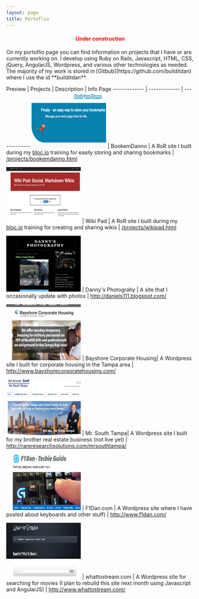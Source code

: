 ```yaml
---
layout: page
title: Portoflio
---
```

<h4 style="color:red;"><center>Under construction</center></h4>
On my portoflio page you can find information on projects that I have or are currently working on. I develop using Ruby on Rails, Javascript, HTML, CSS, jQuery, AngularJS, Wordpress, and various other technologies as needed. The majority of my work is stored in [Gitbub](https://github.com/builditdan) where I use the id **builditdan**.

Preview | Projects | Description | Info Page
------------- | ------------- | -------------
[<img src="img/bookemdanno.png" height="150" width="200">](https://bookemdanno.herokuapp.com/) | BookemDanno | A RoR site I built during my [bloc.io](http://bloc.io) training for easily storing and sharing bookmarks | <a href="/projects/bookemdanno.html">/projects/bookemdanno.html</a>

[<img src="img/wikipad.png" height="150" width="200">](https://wikipad1.herokuapp.com/) | Wiki Pad | A RoR site I built during my [bloc.io](http://bloc.io) training for creating and sharing wikis | <a href="/projects/wikipad.html">/projects/wikipad.html</a>


[<img src="img/daniels111_blogspot.png" height="150" width="200">](http://daniels111.blogspot.com/) | Danny's Photograhy | A site that I occasionally update with photos | <a href="http://daniels111.blogspot.com/">http://daniels111.blogspot.com/</a>


[<img src="img/bayshorecorporatehousing.png" height="150" width="200">](http://www.bayshorecorporatehousing.com/) | Bayshore Corporate Housing| A Wordpress site I built for corporate housing in the Tampa area | <a href="http://www.bayshorecorporatehousing.com/">http://www.bayshorecorporatehousing.com/</a>


[<img src="img/mrsouthtampa.png" height="150" width="200">](http://rareresearchsolutions.com/mrsouthtampa/) | Mr. South Tampa| A Wordpress site I built for my brother real estate business (not live yet) | <a href="http://rareresearchsolutions.com/mrsouthtampa/">http://rareresearchsolutions.com/mrsouthtampa/</a>


[<img src="img/f1dan.png" height="150" width="200">](http://www.f1dan.com/) | F1Dan.com | A Wordpress site where I have posted about keyboards and other stuff) | <a href="http://www.f1dan.com/">http://www.f1dan.com/</a>

[<img src="img/whattostream.png" height="150" width="200">](http://www.whattostream.com/) | whattostream.com | A Wordpress site for searching for movies (I plan to rebuild this site next month using Javascript and AngularJS) | <a href="http://www.whattostream.com/">http://www.whattostream.com/</a>
